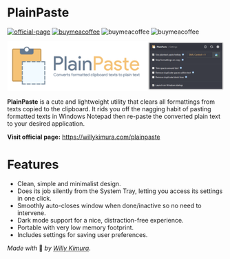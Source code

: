# PlainPaste
[![official-page](https://img.shields.io/badge/Website-Official-green.svg)](https://willykimura.com/plainpaste) [![buymeacoffee](https://img.shields.io/badge/Support-Donate-orange.svg)](https://www.buymeacoffee.com/willykimura) ![buymeacoffee](https://img.shields.io/badge/InspiredBy-Minimalism-ff69b4.svg) ![buymeacoffee](https://img.shields.io/badge/License-GPL--3.0-blue.svg)

<div align="center">

![plain-paste-logo](Assets/Icons/logo-full.png)

</div>

**PlainPaste** is a cute and lightweight utility that clears all formattings from texts copied to the clipboard. It rids you off the nagging habit of pasting formatted texts in Windows Notepad then re-paste the converted plain text to your desired application.

**Visit official page:** https://willykimura.com/plainpaste

# Features

- Clean, simple and minimalist design.
- Does its job silently from the System Tray, letting you access its settings in one click.
- Smoothly auto-closes window when done/inactive so no need to intervene.
- Dark mode support for a nice, distraction-free experience.
- Portable with very low memory footprint.
- Includes settings for saving user preferences.

*Made with* 💛 *by* [*Willy Kimura*]([https://willykimura.com/plainpaste]).